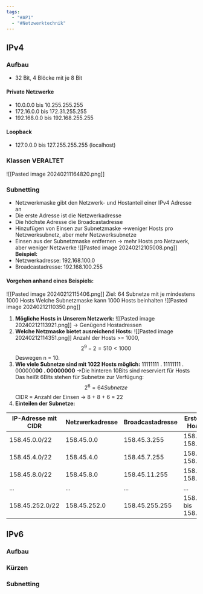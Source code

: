 ```yaml
---
tags:
  - "#AP1"
  - "#Netzwerktechnik"
---
```

## IPv4
### Aufbau
+ 32 Bit, 4 Blöcke mit je 8 Bit

#### Private Netzwerke
+ 10.0.0.0 bis 10.255.255.255
+ 172.16.0.0 bis 172.31.255.255
+ 192.168.0.0 bis 192.168.255.255
#### Loopback
+ 127.0.0.0 bis 127.255.255.255 (localhost)
### Klassen VERALTET
![[Pasted image 20240211164820.png]]
### Subnetting
+ Netzwerkmaske gibt den Netzwerk- und Hostanteil einer IPv4 Adresse an
+ Die erste Adresse ist die Netzwerkadresse
+ Die höchste Adresse die Broadcastadresse
+ Hinzufügen von Einsen zur Subnetzmaske ->weniger Hosts pro Netzwerksubnetz, aber mehr Netzwerksubnetze 
+ Einsen aus der Subnetzmaske entfernen -> mehr Hosts pro Netzwerk, aber weniger Netzwerke
![[Pasted image 20240212105008.png]]
**Beispiel:**
+ Netzwerkadresse: 192.168.100.0
+ Broadcastadresse: 192.168.100.255

#### Vorgehen anhand eines Beispiels:
![[Pasted image 20240212115406.png]]
Ziel: 64 Subnetze mit je mindestens 1000 Hosts
Welche Subnetzmaske kann 1000 Hosts beinhalten
![[Pasted image 20240212110350.png]]
1. **Mögliche Hosts in Unserem Netzwerk:** 
	![[Pasted image 20240212113921.png]] 
	-> Genügend Hostadressen
2. **Welche Netzmaske bietet ausreichend Hosts:**
	![[Pasted image 20240212114351.png]]
	Anzahl der Hosts >= 1000, $$2^9-2 = 510 < 1000$$ Deswegen n = 10.
3. **Wie viele Subnetze sind mit 1022 Hosts möglich:**
	11111111 . 11111111 . 000000**00 . 00000000** ->Die hinteren 10Bits sind reserviert für Hosts 
	Das heißt 6Bits stehen für Subnetze zur Verfügung:$$2^6=64Subnetze$$
	CIDR = Anzahl der Einsen -> 8 + 8 + 6 = 22
1. **Einteilen der Subnetze:**

| **IP-Adresse mit CIDR** | **Netzwerkadresse** | **Broadcastadresse** | **Erste und letzte Hoastadresse** |
| --- | --- | ---- | --- |
| 158.45.0.0/22           | 158.45.0.0 |  158.45.3.255 | 158.45.0.1 bis 158.45.3.254 |
| 158.45.4.0/22           | 158.45.4.0 |  158.45.7.255 | 158.45.4.1 bis 158.45.7.254  |
| 158.45.8.0/22           | 158.45.8.0 |  158.45.11.255 | 158.45.8.1 bis 158.45.11.254  |
| ...                     | ... | ... | ... |
| 158.45.252.0/22 | 158.45.252.0 |  158.45.255.255 | 158.45.252.1 bis 158.45.255.254  |
## IPv6
### Aufbau

### Kürzen

### Subnetting
